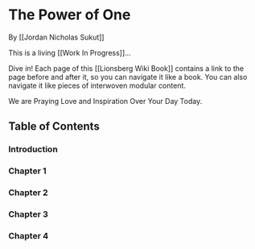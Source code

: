 # The Power of One
By [[Jordan Nicholas Sukut]]

This is a living [[Work In Progress]]... 

Dive in!  Each page of this [[Lionsberg Wiki Book]] contains a link to the page before and after it, so you can navigate it like a book. You can also navigate it like pieces of interwoven modular content.

We are Praying Love and Inspiration Over Your Day Today.

## Table of Contents

### Introduction


### Chapter 1


### Chapter 2 


### Chapter 3


### Chapter 4 
